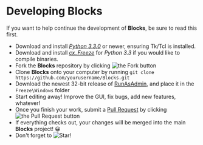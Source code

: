 Developing Blocks
=================

If you want to help continue the development of **Blocks**, be sure to read this first.

* Download and install [*Python 3.3.0*](http://python.org/download) or newer, ensuring Tk/Tcl is installed.
* Download and install [*cx_Freeze*](http://cx-freeze.sourceforge.net/) for *Python 3.3* if you would like to compile binaries.
* Fork the **Blocks** repository by clicking ![the Fork button](http://i81.servimg.com/u/f81/16/33/06/11/forkme12.png)
* Clone **Blocks** onto your computer by running ```git clone https://github.com/yourusername/Blocks.git```
* Download the newest 32-bit release of [RunAsAdmin](https://github.com/QuantumCD/RunAsAdmin), and place it in the `Freeze\Windows` folder
* Start editing away! Improve the GUI, fix bugs, add new features, whatever!
* Once you finish your work, submit a [Pull Request](https://github.com/le717/Blocks/pulls) by clicking ![the Pull Request button](http://i81.servimg.com/u/f81/16/33/06/11/pullre10.png)
* If everything checks out, your changes will be merged into the main **Blocks** project! :grinning:
* Don't forget to ![Star!](http://i81.servimg.com/u/f81/16/33/06/11/star11.png)
